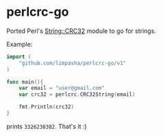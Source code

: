 # perlcrc-go
Ported Perl's [String::CRC32](https://metacpan.org/pod/String::CRC32) module to go for strings.

Example:
```go
import (
    "github.com/limpasha/perlcrc-go/v1"
)

func main(){
    var email = "user@gmail.com"
    var crc32 = perlcrc.CRC32String(email)

    fmt.Println(crc32)
}
```
prints `3326238302`. That's it :)